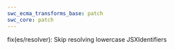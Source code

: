 ```yaml
---
swc_ecma_transforms_base: patch
swc_core: patch
---
```


fix(es/resolver): Skip resolving lowercase JSXIdentifiers
